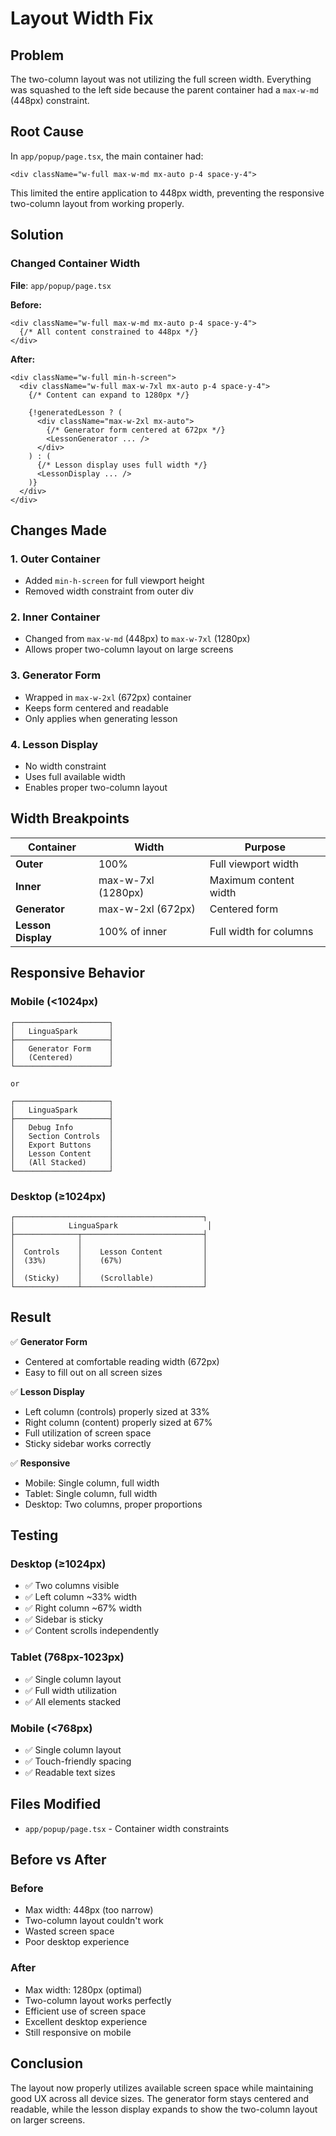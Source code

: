 # Layout Width Fix

## Problem
The two-column layout was not utilizing the full screen width. Everything was squashed to the left side because the parent container had a `max-w-md` (448px) constraint.

## Root Cause
In `app/popup/page.tsx`, the main container had:
```tsx
<div className="w-full max-w-md mx-auto p-4 space-y-4">
```

This limited the entire application to 448px width, preventing the responsive two-column layout from working properly.

## Solution

### Changed Container Width
**File**: `app/popup/page.tsx`

**Before:**
```tsx
<div className="w-full max-w-md mx-auto p-4 space-y-4">
  {/* All content constrained to 448px */}
</div>
```

**After:**
```tsx
<div className="w-full min-h-screen">
  <div className="w-full max-w-7xl mx-auto p-4 space-y-4">
    {/* Content can expand to 1280px */}
    
    {!generatedLesson ? (
      <div className="max-w-2xl mx-auto">
        {/* Generator form centered at 672px */}
        <LessonGenerator ... />
      </div>
    ) : (
      {/* Lesson display uses full width */}
      <LessonDisplay ... />
    )}
  </div>
</div>
```

## Changes Made

### 1. Outer Container
- Added `min-h-screen` for full viewport height
- Removed width constraint from outer div

### 2. Inner Container
- Changed from `max-w-md` (448px) to `max-w-7xl` (1280px)
- Allows proper two-column layout on large screens

### 3. Generator Form
- Wrapped in `max-w-2xl` (672px) container
- Keeps form centered and readable
- Only applies when generating lesson

### 4. Lesson Display
- No width constraint
- Uses full available width
- Enables proper two-column layout

## Width Breakpoints

| Container | Width | Purpose |
|-----------|-------|---------|
| **Outer** | 100% | Full viewport width |
| **Inner** | max-w-7xl (1280px) | Maximum content width |
| **Generator** | max-w-2xl (672px) | Centered form |
| **Lesson Display** | 100% of inner | Full width for columns |

## Responsive Behavior

### Mobile (<1024px)
```
┌─────────────────────┐
│   LinguaSpark       │
├─────────────────────┤
│   Generator Form    │
│   (Centered)        │
└─────────────────────┘

or

┌─────────────────────┐
│   LinguaSpark       │
├─────────────────────┤
│   Debug Info        │
│   Section Controls  │
│   Export Buttons    │
│   Lesson Content    │
│   (All Stacked)     │
└─────────────────────┘
```

### Desktop (≥1024px)
```
┌──────────────────────────────────────────┐
│            LinguaSpark                    │
├──────────────┬───────────────────────────┤
│              │                           │
│  Controls    │    Lesson Content         │
│  (33%)       │    (67%)                  │
│              │                           │
│  (Sticky)    │    (Scrollable)           │
└──────────────┴───────────────────────────┘
```

## Result

✅ **Generator Form**
- Centered at comfortable reading width (672px)
- Easy to fill out on all screen sizes

✅ **Lesson Display**
- Left column (controls) properly sized at 33%
- Right column (content) properly sized at 67%
- Full utilization of screen space
- Sticky sidebar works correctly

✅ **Responsive**
- Mobile: Single column, full width
- Tablet: Single column, full width
- Desktop: Two columns, proper proportions

## Testing

### Desktop (≥1024px)
- ✅ Two columns visible
- ✅ Left column ~33% width
- ✅ Right column ~67% width
- ✅ Sidebar is sticky
- ✅ Content scrolls independently

### Tablet (768px-1023px)
- ✅ Single column layout
- ✅ Full width utilization
- ✅ All elements stacked

### Mobile (<768px)
- ✅ Single column layout
- ✅ Touch-friendly spacing
- ✅ Readable text sizes

## Files Modified

- `app/popup/page.tsx` - Container width constraints

## Before vs After

### Before
- Max width: 448px (too narrow)
- Two-column layout couldn't work
- Wasted screen space
- Poor desktop experience

### After
- Max width: 1280px (optimal)
- Two-column layout works perfectly
- Efficient use of screen space
- Excellent desktop experience
- Still responsive on mobile

## Conclusion

The layout now properly utilizes available screen space while maintaining good UX across all device sizes. The generator form stays centered and readable, while the lesson display expands to show the two-column layout on larger screens.
